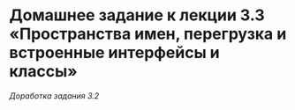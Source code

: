 # Домашнее задание к лекции 3.3 «Пространства имен, перегрузка и встроенные интерфейсы и классы»
_Доработка задания 3.2_
